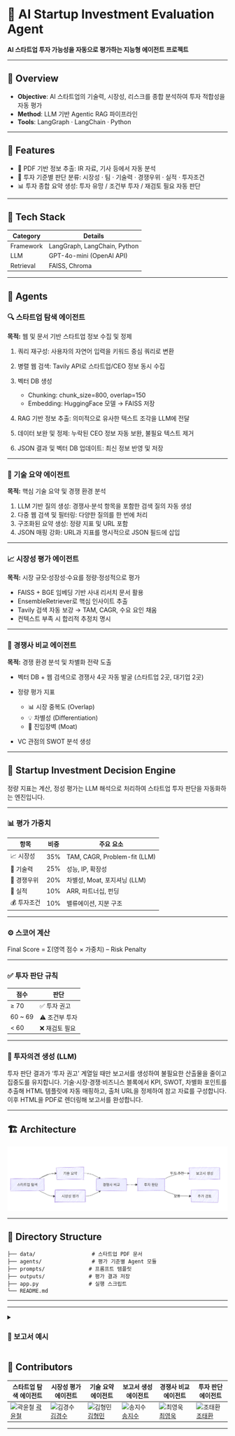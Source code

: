 # 🚀 AI Startup Investment Evaluation Agent

**AI 스타트업 투자 가능성을 자동으로 평가하는 지능형 에이전트 프로젝트**

---

## 📌 Overview

* **Objective**: AI 스타트업의 기술력, 시장성, 리스크를 종합 분석하여 투자 적합성을 자동 평가
* **Method**: LLM 기반 Agentic RAG 파이프라인
* **Tools**: LangGraph · LangChain · Python

---

## 🔧 Features

* 📄 PDF 기반 정보 추출: IR 자료, 기사 등에서 자동 분석
* 🧠 투자 기준별 판단 분류: 시장성 · 팀 · 기술력 · 경쟁우위 · 실적 · 투자조건
* 📊 투자 종합 요약 생성: 투자 유망 / 조건부 투자 / 재검토 필요 자동 판단

---

## 🧱 Tech Stack

| Category  | Details                      |
| --------- | ---------------------------- |
| Framework | LangGraph, LangChain, Python |
| LLM       | GPT-4o-mini (OpenAI API)     |
| Retrieval | FAISS, Chroma                |

---

## 🤖 Agents

### 🔍 스타트업 탐색 에이전트

**목적:** 웹 및 문서 기반 스타트업 정보 수집 및 정제

1. 쿼리 재구성: 사용자의 자연어 입력을 키워드 중심 쿼리로 변환
2. 병렬 웹 검색: Tavily API로 스타트업/CEO 정보 동시 수집
3. 벡터 DB 생성

   * Chunking: chunk_size=800, overlap=150
   * Embedding: HuggingFace 모델 → FAISS 저장
4. RAG 기반 정보 추출: 의미적으로 유사한 텍스트 조각을 LLM에 전달
5. 데이터 보완 및 정제: 누락된 CEO 정보 자동 보완, 불필요 텍스트 제거
6. JSON 결과 및 벡터 DB 업데이트: 최신 정보 반영 및 저장

---

### 🧠 기술 요약 에이전트

**목적:** 핵심 기술 요약 및 경쟁 환경 분석

1. LLM 기반 질의 생성: 경쟁사·분석 항목을 포함한 검색 질의 자동 생성
2. 다중 웹 검색 및 필터링: 다양한 질의를 한 번에 처리
3. 구조화된 요약 생성: 정량 지표 및 URL 포함
4. JSON 매핑 강화: URL과 지표를 명시적으로 JSON 필드에 삽입

---

### 📈 시장성 평가 에이전트

**목적:** 시장 규모·성장성·수요를 정량·정성적으로 평가

* FAISS + BGE 임베딩 기반 사내 리서치 문서 활용
* EnsembleRetriever로 핵심 인사이트 추출
* Tavily 검색 자동 보강 → TAM, CAGR, 수요 요인 채움
* 컨텍스트 부족 시 합리적 추정치 명시

---

### 🥊 경쟁사 비교 에이전트

**목적:** 경쟁 환경 분석 및 차별화 전략 도출

* 벡터 DB + 웹 검색으로 경쟁사 4곳 자동 발굴 (스타트업 2곳, 대기업 2곳)
* 정량 평가 지표

  * 📊 시장 중복도 (Overlap)
  * 💡 차별성 (Differentiation)
  * 🏰 진입장벽 (Moat)
* VC 관점의 SWOT 분석 생성

---

## 🚀 Startup Investment Decision Engine

정량 지표는 계산, 정성 평가는 LLM 해석으로 처리하여 스타트업 투자 판단을 자동화하는 엔진입니다.

---

### 📊 평가 가중치

| 항목      | 비중  | 주요 요소                        |
| ------- | --- | ---------------------------- |
| 📈 시장성  | 35% | TAM, CAGR, Problem-fit (LLM) |
| 🧠 기술력  | 25% | 성능, IP, 확장성                  |
| 🥊 경쟁우위 | 20% | 차별성, Moat, 포지셔닝 (LLM)        |
| 💼 실적   | 10% | ARR, 파트너십, 펀딩                |
| 💰 투자조건 | 10% | 밸류에이션, 지분 구조                 |

---

### ⚙️ 스코어 계산

Final Score = Σ(영역 점수 × 가중치) – Risk Penalty

---

### ✅ 투자 판단 규칙

| 점수      | 판단        |
| ------- | --------- |
| ≥ 70    | ✅ 투자 권고   |
| 60 ~ 69 | ⚠️ 조건부 투자 |
| < 60    | ❌ 재검토 필요  |

---

### 🧭 투자의견 생성 (LLM)

투자 판단 결과가 ‘투자 권고’ 계열일 때만 보고서를 생성하여 불필요한 산출물을 줄이고 집중도를 유지합니다.
기술·시장·경쟁·비즈니스 블록에서 KPI, SWOT, 차별화 포인트를 추출해 HTML 템플릿에 자동 매핑하고, 출처 URL을 정제하여 참고 자료를 구성합니다. 이후 HTML을 PDF로 렌더링해 보고서를 완성합니다.

---

## 🏗️ Architecture

![에이전트 아키텍처](images/image.png)

---

## 📂 Directory Structure

```
├── data/                  # 스타트업 PDF 문서
├── agents/                # 평가 기준별 Agent 모듈
├── prompts/              # 프롬프트 템플릿
├── outputs/              # 평가 결과 저장
├── app.py                # 실행 스크립트
└── README.md
```

---

---

<details>
  <summary><h3>🚀 보고서 예시 </h3></summary>

![에이전트 아키텍처](images/보고서예시.png)
</details>


## 👥 Contributors

| 스타트업 탐색 에이전트                                                                                                             | 시장성 평가 에이전트                                                                                                             | 기술 요약 에이전트                                                                                                                 | 보고서 생성 에이전트                                                                                                            | 경쟁사 비교 에이전트                                                                                                            | 투자 판단 에이전트                                                                                                           |
| ------------------------------------------------------------------------------------------------------------------------ | ----------------------------------------------------------------------------------------------------------------------- | -------------------------------------------------------------------------------------------------------------------------- | ---------------------------------------------------------------------------------------------------------------------- | ---------------------------------------------------------------------------------------------------------------------- | -------------------------------------------------------------------------------------------------------------------- |
| <img src="https://avatars.githubusercontent.com/YunCheol07" width=150px alt="곽윤철"/> [곽윤철](https://github.com/YunCheol07) | <img src="https://avatars.githubusercontent.com/gyeongsu01" width=150px alt="김경수"/> [김경수](https://github.com/yeseul106) | <img src="https://avatars.githubusercontent.com/kimhmin0814" width=150px alt="김형민"/> [김형민](https://github.com/kimhmin0814) | <img src="https://avatars.githubusercontent.com/sjisu7525" width=150px alt="송지수"/> [송지수](https://github.com/sjisu7525) | <img src="https://avatars.githubusercontent.com/chxiowxxk" width=150px alt="최영욱"/> [최영욱](https://github.com/chxiowxxk) | <img src="https://avatars.githubusercontent.com/gksl5355" width=150px alt="조태환"/> [조태환](https://github.com/gksl5355) |

---
